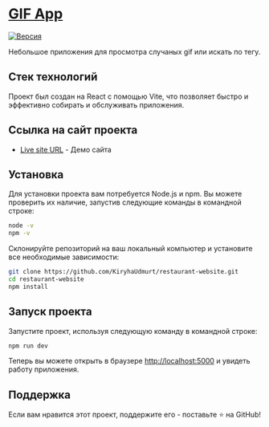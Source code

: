 # [GIF App](https://random-quote-sooty.vercel.app/)

[![Версия](https://img.shields.io/badge/version-1.0.0-blue.svg?cacheSeconds=2592000)](/)

Небольшое приложения для просмотра случаных gif или искать по тегу.

## Стек технологий

Проект был создан на React с помощью Vite, что позволяет быстро и эффективно собирать и обслуживать приложения. 


## Ссылка на сайт проекта

- [Live site URL](https://random-quote-sooty.vercel.app/) - Демо сайта


## Установка

Для установки проекта вам потребуется Node.js и npm. Вы можете проверить их наличие, запустив следующие команды в командной строке:

```sh
node -v
npm -v
```

Склонируйте репозиторий на ваш локальный компьютер и установите все необходимые зависимости:

```sh
git clone https://github.com/KiryhaUdmurt/restaurant-website.git
cd restaurant-website
npm install
```

## Запуск проекта

Запустите проект, используя следующую команду в командной строке:

```sh
npm run dev
```

Теперь вы можете открыть в браузере [http://localhost:5000](http://localhost:5000) и увидеть работу приложения. 


## Поддержка

Если вам нравится этот проект, поддержите его - поставьте ⭐️ на GitHub!